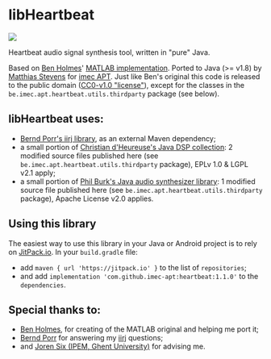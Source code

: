# libHeartbeat
[![](https://jitpack.io/v/imec-apt/heartbeat.svg)](https://jitpack.io/#imec-apt/heartbeat)

Heartbeat audio signal synthesis tool, written in "pure" Java.
 
Based on [Ben Holmes](https://github.com/bencholmes)' [MATLAB implementation](https://github.com/bencholmes/heartbeat). Ported to Java (>= v1.8) by [Matthias Stevens](https://github.com/mstevens83) for [imec APT](https://github.com/imec-apt).
Just like Ben's original this code is released to the public domain ([CC0-v1.0 "license"](https://creativecommons.org/publicdomain/zero/1.0/)), except for the classes in the `be.imec.apt.heartbeat.utils.thirdparty` package (see below).

## libHeartbeat uses:
- [Bernd Porr's iirj library](https://github.com/berndporr/iirj), as an external Maven dependency;
- a small portion of [Christian d'Heureuse's Java DSP collection](http://www.source-code.biz/dsp/java): 2 modified source files published here (see `be.imec.apt.heartbeat.utils.thirdparty` package), EPLv 1.0 &amp; LGPL v2.1 apply;
 - a small portion of [Phil Burk's Java audio synthesizer library](https://github.com/philburk/jsyn): 1 modified source file published here (see `be.imec.apt.heartbeat.utils.thirdparty` package), Apache License v2.0 applies.
 
## Using this library
The easiest way to use this library in your Java or Android project is to rely on [JitPack.io](https://jitpack.io). In your `build.gradle` file:
- add `maven { url 'https://jitpack.io' }` to the list of `repositories`;
- and add `implementation 'com.github.imec-apt:heartbeat:1.1.0'` to the `dependencies`.

## Special thanks to:
 - [Ben Holmes](https://github.com/bencholmes), for creating of the MATLAB original and helping me port it;
 - [Bernd Porr](https://github.com/berndporr) for answering my [iirj](https://github.com/berndporr/iirj) questions;
 - and [Joren Six (IPEM, Ghent University)](https://github.com/JorenSix) for advising me.
